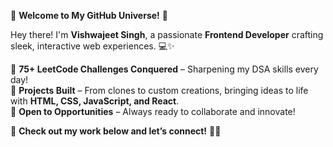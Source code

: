 🚀 **Welcome to My GitHub Universe!** 🌟  

Hey there! I'm **Vishwajeet Singh**, a passionate **Frontend Developer** crafting sleek, interactive web experiences. 💻✨  

🔹 **75+ LeetCode Challenges Conquered** – Sharpening my DSA skills every day!  
🔹 **Projects Built** – From clones to custom creations, bringing ideas to life with **HTML, CSS, JavaScript, and React**.  
🔹 **Open to Opportunities** – Always ready to collaborate and innovate!  

📌 **Check out my work below and let’s connect!** 🚀🔥
